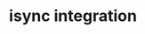 ---
title: "isync integration"
titleList: isync
summary: "iSync is the comprehensive ERP & PLM software solution designed specifically for the apparel industry."
type: platform
image: "/uploads/logo-platform-isync.png"
imageAlt: isync logo
weight: 13
---